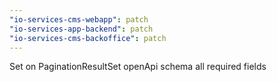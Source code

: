```yaml
---
"io-services-cms-webapp": patch
"io-services-app-backend": patch
"io-services-cms-backoffice": patch
---
```


Set on PaginationResultSet openApi schema all required fields
